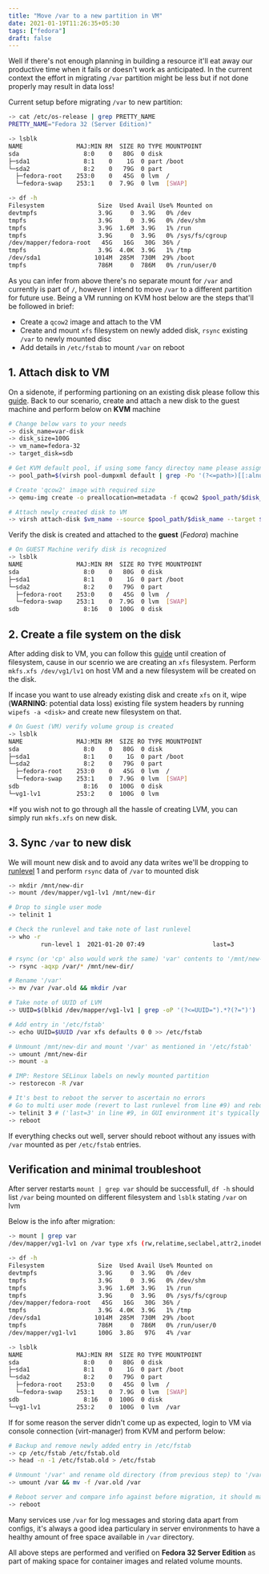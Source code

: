 ```yaml
---
title: "Move /var to a new partition in VM"
date: 2021-01-19T11:26:35+05:30
tags: ["fedora"]
draft: false
---
```


Well if there's not enough planning in building a resource it'll eat away our productive time when it fails or doesn't work as anticipated. In the current context the effort in migrating `/var` partition might be less but if not done properly may result in data loss!

Current setup before migrating `/var` to new partition:

``` bash {linenos=table, linenostart=1}
-> cat /etc/os-release | grep PRETTY_NAME
PRETTY_NAME="Fedora 32 (Server Edition)"

-> lsblk
NAME               MAJ:MIN RM  SIZE RO TYPE MOUNTPOINT
sda                  8:0    0   80G  0 disk 
├─sda1               8:1    0    1G  0 part /boot
└─sda2               8:2    0   79G  0 part 
  ├─fedora-root    253:0    0   45G  0 lvm  /
  └─fedora-swap    253:1    0  7.9G  0 lvm  [SWAP]

-> df -h
Filesystem               Size  Used Avail Use% Mounted on
devtmpfs                 3.9G     0  3.9G   0% /dev
tmpfs                    3.9G     0  3.9G   0% /dev/shm
tmpfs                    3.9G  1.6M  3.9G   1% /run
tmpfs                    3.9G     0  3.9G   0% /sys/fs/cgroup
/dev/mapper/fedora-root   45G   16G   30G  36% /
tmpfs                    3.9G  4.0K  3.9G   1% /tmp
/dev/sda1               1014M  285M  730M  29% /boot
tmpfs                    786M     0  786M   0% /run/user/0
```

As you can infer from above there's no separate mount for `/var` and currently is part of `/`, however I intend to move `/var` to a different partition for future use. Being a VM running on KVM host below are the steps that'll be followed in brief:
- Create a `qcow2` image and attach to the VM
- Create and mount `xfs` filesystem on newly added disk, `rsync` existing `/var` to newly mounted disc
- Add details in `/etc/fstab` to mount `/var` on reboot

## 1. Attach disk to VM

On a sidenote, if performing partioning on an existing disk please follow this [guide](https://phoenixnap.com/kb/linux-create-partition).
Back to our scenario, create and attach a new disk to the guest machine and perform below on **KVM** machine

``` bash {linenos=table, linenostart=1}
# Change below vars to your needs
-> disk_name=var-disk
-> disk_size=100G
-> vm_name=fedora-32
-> target_disk=sdb

# Get KVM default pool, if using some fancy directoy name please assign to 'pool_path' directly
-> pool_path=$(virsh pool-dumpxml default | grep -Po '(?<=path>)[[:alnum:]/.-]+(?=<)')

# Create 'qcow2' image with required size
-> qemu-img create -o preallocation=metadata -f qcow2 $pool_path/$disk_name $disk_size

# Attach newly created disk to VM
-> virsh attach-disk $vm_name --source $pool_path/$disk_name --target $target_disk --driver qemu --subdriver qcow2 --persistent
```

Verify the disk is created and attached to the **guest** (*Fedora*) machine
``` bash {linenos=table, linenostart=1, hl_lines=[9]}
# On GUEST Machine verify disk is recognized
-> lsblk
NAME               MAJ:MIN RM  SIZE RO TYPE MOUNTPOINT
sda                  8:0    0   80G  0 disk 
├─sda1               8:1    0    1G  0 part /boot
└─sda2               8:2    0   79G  0 part 
  ├─fedora-root    253:0    0   45G  0 lvm  /
  └─fedora-swap    253:1    0  7.9G  0 lvm  [SWAP]
sdb                  8:16   0  100G  0 disk
```

## 2. Create a file system on the disk

After adding disk to VM, you can follow this [guide](https://www.tecmint.com/manage-and-create-lvm-parition-using-vgcreate-lvcreate-and-lvextend/) until creation of filesystem, cause in our scenrio we are creating an `xfs` filesystem. Perform `mkfs.xfs /dev/vg1/lv1` on host VM and a new filesystem will be created on the disk.

If incase you want to use already existing disk and create `xfs` on it, wipe (**WARNING**: potential data loss) existing file system headers by running `wipefs -a <disk>` and create new filesystem on that.

``` bash {linenos=table, linenostart=1, hl_lines=[9,10]}
# On Guest (VM) verify volume group is created
-> lsblk
NAME               MAJ:MIN RM  SIZE RO TYPE MOUNTPOINT
sda                  8:0    0   80G  0 disk 
├─sda1               8:1    0    1G  0 part /boot
└─sda2               8:2    0   79G  0 part 
  ├─fedora-root    253:0    0   45G  0 lvm  /
  └─fedora-swap    253:1    0  7.9G  0 lvm  [SWAP]
sdb                  8:16   0  100G  0 disk
└─vg1-lv1          253:2    0  100G  0 lvm
```

\*If you wish not to go through all the hassle of creating LVM, you can simply run `mkfs.xfs` on new disk.

## 3. Sync `/var` to new disk

We will mount new disk and to avoid any data writes we'll be dropping to [runlevel](https://developer.ibm.com/technologies/linux/tutorials/l-lpic1-101-3/) 1 and perform `rsync` data of `/var` to mounted disk

``` bash {linenos=table, linenostart=1, hl_lines=[9, 32]}
-> mkdir /mnt/new-dir
-> mount /dev/mapper/vg1-lv1 /mnt/new-dir

# Drop to single user mode
-> telinit 1

# Check the runlevel and take note of last runlevel
-> who -r
         run-level 1  2021-01-20 07:49                   last=3

# rsync (or 'cp' also would work the same) 'var' contents to '/mnt/new-dir'
-> rsync -aqxp /var/* /mnt/new-dir/

# Rename '/var'
-> mv /var /var.old && mkdir /var

# Take note of UUID of LVM
-> UUID=$(blkid /dev/mapper/vg1-lv1 | grep -oP '(?<=UUID=").*?(?=")')

# Add entry in '/etc/fstab'
-> echo UUID=$UUID /var xfs defaults 0 0 >> /etc/fstab

# Unmount /mnt/new-dir and mount '/var' as mentioned in '/etc/fstab'
-> umount /mnt/new-dir
-> mount -a

# IMP: Restore SELinux labels on newly mounted partition
-> restorecon -R /var

# It's best to reboot the server to ascertain no errors
# Go to multi user mode (revert to last runlevel from line #9) and reboot the server
-> telinit 3 # ('last=3' in line #9, in GUI environment it's typically '5')
-> reboot
```

If everything checks out well, server should reboot without any issues with `/var` mounted as per `/etc/fstab` entries.

## Verification and minimal troubleshoot

After server restarts `mount | grep var` should be successfull, `df -h` should list `/var` being mounted on different filesystem and `lsblk` stating `/var` on lvm

Below is the info after migration:

``` bash {linenos=table, linenostart=1, hl_lines=[2,14,23,24]}
-> mount | grep var
/dev/mapper/vg1-lv1 on /var type xfs (rw,relatime,seclabel,attr2,inode64,logbufs=8,logbsize=32k,noquota)

-> df -h
Filesystem               Size  Used Avail Use% Mounted on
devtmpfs                 3.9G     0  3.9G   0% /dev
tmpfs                    3.9G     0  3.9G   0% /dev/shm
tmpfs                    3.9G  1.6M  3.9G   1% /run
tmpfs                    3.9G     0  3.9G   0% /sys/fs/cgroup
/dev/mapper/fedora-root   45G   16G   30G  36% /
tmpfs                    3.9G  4.0K  3.9G   1% /tmp
/dev/sda1               1014M  285M  730M  29% /boot
tmpfs                    786M     0  786M   0% /run/user/0
/dev/mapper/vg1-lv1      100G  3.8G   97G   4% /var

-> lsblk
NAME               MAJ:MIN RM  SIZE RO TYPE MOUNTPOINT
sda                  8:0    0   80G  0 disk 
├─sda1               8:1    0    1G  0 part /boot
└─sda2               8:2    0   79G  0 part 
  ├─fedora-root    253:0    0   45G  0 lvm  /
  └─fedora-swap    253:1    0  7.9G  0 lvm  [SWAP]
sdb                  8:16   0  100G  0 disk 
└─vg1-lv1          253:2    0  100G  0 lvm  /var
```

If for some reason the server didn't come up as expected, login to VM via console connection (virt-manager) from KVM and perform below:

``` bash {linenos=table, linenostart=1}
# Backup and remove newly added entry in /etc/fstab
-> cp /etc/fstab /etc/fstab.old
-> head -n -1 /etc/fstab.old > /etc/fstab

# Unmount '/var' and rename old directory (from previous step) to '/var'
-> umount /var && mv -f /var.old /var

# Reboot server and compare info against before migration, it should match
-> reboot
```

Many services use `/var` for log messages and storing data apart from configs, it's always a good idea particulary in server environments to have a healthy amount of free space available in `/var` directory.

All above steps are performed and verified on **Fedora 32 Server Edition** as part of making space for container images and related volume mounts.
